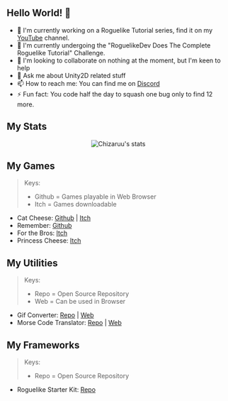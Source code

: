 ## Hello World! 👋

- 🔭 I'm currently working on a Roguelike Tutorial series, find it on my [YouTube](https://www.youtube.com/channel/UC8__XEn9chu9LYDxFC4WzIA/) channel.
- 🌱 I'm currently undergoing the "RoguelikeDev Does The Complete Roguelike Tutorial" Challenge.
- 👯 I'm looking to collaborate on nothing at the moment, but I'm keen to help
- 💬 Ask me about Unity2D related stuff
- 📫 How to reach me: You can find me on [Discord](https://discord.gg/RAfBGZhaUP)
- ⚡ Fun fact: You code half the day to squash one bug only to find 12 more.

## My Stats

<p align="center">
  <img src="https://github-profile-trophy.vercel.app/?username=Chizaruu&row=1&theme=onedark" alt="Chizaruu's stats"/>
</p>

## My Games

> Keys:
> - Github = Games playable in Web Browser
> - Itch = Games downloadable
- Cat Cheese: [Github](https://chizaruu.github.io/cat-cheese/) | [Itch](https://chizaruu.itch.io/cat-cheese)
- Remember: [Github](https://chizaruu.github.io/remember/)
- For the Bros: [Itch](https://chizaruu.itch.io/for-the-bros)
- Princess Cheese: [Itch](https://chizaruu.itch.io/princess-cheese)


## My Utilities 

> Keys:
> - Repo = Open Source Repository
> - Web = Can be used in Browser

- Gif Converter: [Repo](https://github.com/Chizaruu/gif-converter) | [Web](https://chizaruu.github.io/gif-converter/)
- Morse Code Translator: [Repo](https://github.com/Chizaruu/morse-code-translator) | [Web](https://chizaruu.github.io/morse-code-translator)

## My Frameworks

> Keys:
> - Repo = Open Source Repository

- Roguelike Starter Kit: [Repo](https://github.com/Chizaruu/rlsktd)

